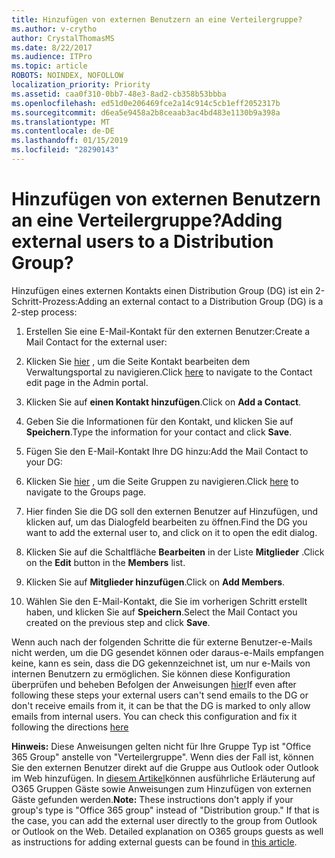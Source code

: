 ```yaml
---
title: Hinzufügen von externen Benutzern an eine Verteilergruppe?
ms.author: v-crytho
author: CrystalThomasMS
ms.date: 8/22/2017
ms.audience: ITPro
ms.topic: article
ROBOTS: NOINDEX, NOFOLLOW
localization_priority: Priority
ms.assetid: caa0f310-0bb7-48e3-8ad2-cb358b53bbba
ms.openlocfilehash: ed51d0e206469fce2a14c914c5cb1eff2052317b
ms.sourcegitcommit: d6ea5e9458a2b8ceaab3ac4bd483e1130b9a398a
ms.translationtype: MT
ms.contentlocale: de-DE
ms.lasthandoff: 01/15/2019
ms.locfileid: "28290143"
---
```

# <a name="adding-external-users-to-a-distribution-group"></a><span data-ttu-id="64493-102">Hinzufügen von externen Benutzern an eine Verteilergruppe?</span><span class="sxs-lookup"><span data-stu-id="64493-102">Adding external users to a Distribution Group?</span></span>

<span data-ttu-id="64493-103">Hinzufügen eines externen Kontakts einen Distribution Group (DG) ist ein 2-Schritt-Prozess:</span><span class="sxs-lookup"><span data-stu-id="64493-103">Adding an external contact to a Distribution Group (DG) is a 2-step process:</span></span>
  
1. <span data-ttu-id="64493-104">Erstellen Sie eine E-Mail-Kontakt für den externen Benutzer:</span><span class="sxs-lookup"><span data-stu-id="64493-104">Create a Mail Contact for the external user:</span></span>
    
1. <span data-ttu-id="64493-105">Klicken Sie [hier](https://support.office.com/article/https://portal.office.com/adminportal/home.aspx#/Contact) , um die Seite Kontakt bearbeiten dem Verwaltungsportal zu navigieren.</span><span class="sxs-lookup"><span data-stu-id="64493-105">Click [here](https://support.office.com/article/https://portal.office.com/adminportal/home.aspx#/Contact) to navigate to the Contact edit page in the Admin portal.</span></span> 
    
2. <span data-ttu-id="64493-106">Klicken Sie auf **einen Kontakt hinzufügen**.</span><span class="sxs-lookup"><span data-stu-id="64493-106">Click on **Add a Contact**.</span></span>
    
3. <span data-ttu-id="64493-107">Geben Sie die Informationen für den Kontakt, und klicken Sie auf **Speichern**.</span><span class="sxs-lookup"><span data-stu-id="64493-107">Type the information for your contact and click **Save**.</span></span>
    
2. <span data-ttu-id="64493-108">Fügen Sie den E-Mail-Kontakt Ihre DG hinzu:</span><span class="sxs-lookup"><span data-stu-id="64493-108">Add the Mail Contact to your DG:</span></span>
    
1. <span data-ttu-id="64493-109">Klicken Sie [hier](https://support.office.com/article/https://portal.office.com/adminportal/home.aspx#/groups) , um die Seite Gruppen zu navigieren.</span><span class="sxs-lookup"><span data-stu-id="64493-109">Click [here](https://support.office.com/article/https://portal.office.com/adminportal/home.aspx#/groups) to navigate to the Groups page.</span></span> 
    
2. <span data-ttu-id="64493-110">Hier finden Sie die DG soll den externen Benutzer auf Hinzufügen, und klicken auf, um das Dialogfeld bearbeiten zu öffnen.</span><span class="sxs-lookup"><span data-stu-id="64493-110">Find the DG you want to add the external user to, and click on it to open the edit dialog.</span></span>
    
3. <span data-ttu-id="64493-111">Klicken Sie auf die Schaltfläche **Bearbeiten** in der Liste **Mitglieder** .</span><span class="sxs-lookup"><span data-stu-id="64493-111">Click on the **Edit** button in the **Members** list.</span></span> 
    
4. <span data-ttu-id="64493-112">Klicken Sie auf **Mitglieder hinzufügen**.</span><span class="sxs-lookup"><span data-stu-id="64493-112">Click on **Add Members**.</span></span>
    
5. <span data-ttu-id="64493-113">Wählen Sie den E-Mail-Kontakt, die Sie im vorherigen Schritt erstellt haben, und klicken Sie auf **Speichern**.</span><span class="sxs-lookup"><span data-stu-id="64493-113">Select the Mail Contact you created on the previous step and click **Save**.</span></span>
    
<span data-ttu-id="64493-p101">Wenn auch nach der folgenden Schritte die für externe Benutzer-e-Mails nicht werden, um die DG gesendet können oder daraus-e-Mails empfangen keine, kann es sein, dass die DG gekennzeichnet ist, um nur e-Mails von internen Benutzern zu ermöglichen. Sie können diese Konfiguration überprüfen und beheben Befolgen der Anweisungen [hier](https://support.office.com/article/https://support.office.com/article/Fix-email-delivery-issues-for-error-code-5-7-133-in-Office-365-991abc19-7756-438f-abcb-39f69b80f284.aspx)</span><span class="sxs-lookup"><span data-stu-id="64493-p101">If even after following these steps your external users can't send emails to the DG or don't receive emails from it, it can be that the DG is marked to only allow emails from internal users. You can check this configuration and fix it following the directions [here](https://support.office.com/article/https://support.office.com/article/Fix-email-delivery-issues-for-error-code-5-7-133-in-Office-365-991abc19-7756-438f-abcb-39f69b80f284.aspx)</span></span>
  
 <span data-ttu-id="64493-p102">**Hinweis:** Diese Anweisungen gelten nicht für Ihre Gruppe Typ ist "Office 365 Group" anstelle von "Verteilergruppe". Wenn dies der Fall ist, können Sie den externen Benutzer direkt auf die Gruppe aus Outlook oder Outlook im Web hinzufügen. In [diesem Artikel](https://support.office.com/article/https://support.office.com/article/Guest-access-in-Office-365-Groups-bfc7a840-868f-4fd6-a390-f347bf51aff6.aspx)können ausführliche Erläuterung auf O365 Gruppen Gäste sowie Anweisungen zum Hinzufügen von externen Gäste gefunden werden.</span><span class="sxs-lookup"><span data-stu-id="64493-p102">**Note:** These instructions don't apply if your group's type is "Office 365 group" instead of "Distribution group." If that is the case, you can add the external user directly to the group from Outlook or Outlook on the Web. Detailed explanation on O365 groups guests as well as instructions for adding external guests can be found in [this article](https://support.office.com/article/https://support.office.com/article/Guest-access-in-Office-365-Groups-bfc7a840-868f-4fd6-a390-f347bf51aff6.aspx).</span></span>
  

